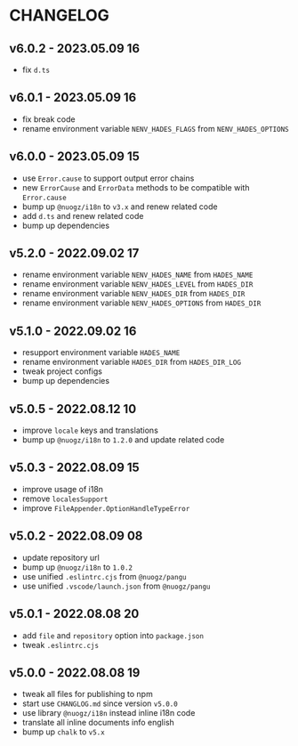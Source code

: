 # CHANGELOG

## v6.0.2 - 2023.05.09 16
* fix `d.ts`


## v6.0.1 - 2023.05.09 16
* fix break code
* rename environment variable `NENV_HADES_FLAGS` from `NENV_HADES_OPTIONS`


## v6.0.0 - 2023.05.09 15
* use `Error.cause` to support output error chains
* new `ErrorCause` and `ErrorData` methods to be compatible with `Error.cause`
* bump up `@nuogz/i18n` to `v3.x` and renew related code
* add `d.ts` and renew related code
* bump up dependencies


## v5.2.0 - 2022.09.02 17
* rename environment variable `NENV_HADES_NAME` from `HADES_NAME`
* rename environment variable `NENV_HADES_LEVEL` from `HADES_DIR`
* rename environment variable `NENV_HADES_DIR` from `HADES_DIR`
* rename environment variable `NENV_HADES_OPTIONS` from `HADES_DIR`


## v5.1.0 - 2022.09.02 16
* resupport environment variable `HADES_NAME`
* rename environment variable `HADES_DIR` from `HADES_DIR_LOG`
* tweak project configs
* bump up dependencies


## v5.0.5 - 2022.08.12 10
* improve `locale` keys and translations
* bump up `@nuogz/i18n` to `1.2.0` and update related code


## v5.0.3 - 2022.08.09 15
* improve usage of i18n
* remove `localesSupport`
* improve `FileAppender.OptionHandleTypeError`


## v5.0.2 - 2022.08.09 08
* update repository url
* bump up `@nuogz/i18n` to `1.0.2`
* use unified `.eslintrc.cjs` from `@nuogz/pangu`
* use unified `.vscode/launch.json` from `@nuogz/pangu`


## v5.0.1 - 2022.08.08 20
* add `file` and `repository` option into `package.json`
* tweak `.eslintrc.cjs`


## v5.0.0 - 2022.08.08 19
* tweak all files for publishing to npm
* start use `CHANGLOG.md` since version `v5.0.0`
* use library `@nuogz/i18n` instead inline i18n code
* translate all inline documents info english
* bump up `chalk` to `v5.x`
